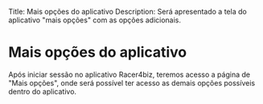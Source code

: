 Title: Mais opções do aplicativo
Description: Será apresentado a tela do aplicativo "mais opções" com as opções adicionais.

# Mais opções do aplicativo

Após iniciar sessão no aplicativo Racer4biz, teremos acesso a página de "Mais opções", onde será possível ter acesso as demais opções possíveis dentro do aplicativo.
